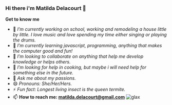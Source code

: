 ### Hi there i'm Matilda Delacourt 👋


**Get to know me**

- 🔭 *I’m currently working on school, working and remodeling a house little by little. I love music and love spending my time either singing or playing the          drums.*
- 🌱 *I’m currently learning javascript, programming, anything that makes the computer good and fun!*
- 👯 *I’m looking to collaborate on anything that help me develop knowledge or helps others.*
- 🤔 *I’m looking for help in cooking, but maybe i will need help for something else in the future.*
- 💬 *Ask me about my passions.*
- 😄 *Pronouns: She/Her/Hers.*
- ⚡ *Fun fact: Longest living insect is the queen termite.*
- 📫 **How to reach me: matilda.delacourt@gmail.com**
![glax](https://user-images.githubusercontent.com/73936419/131879337-014942a6-b458-440b-aaa0-e268056e4496.jpg)
